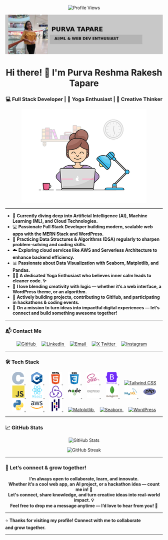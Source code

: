 <p align="center">
  <img src="https://komarev.com/ghpvc/?username=87purvatapare&label=Profile%20views&color=0e75b6&style=flat" alt="Profile Views" />
</p>

<p align="center">
  <img src="https://github.com/87purvatapare/87purvatapare/blob/main/purva_github_banner_grey.jpg" alt="Purva's Banner" />
</p>

<h1 align="center">Hi there! 👋 I'm Purva Reshma Rakesh Tapare</h1>
<h3 align="center">💻 Full Stack Developer | 🧘 Yoga Enthusiast | 🎨 Creative Thinker</h3>

<p align="center">
  <img alt="coding gif" width="400" src="https://github.com/87purvatapare/87purvatapare/blob/main/Photo%20git%20hub.gif?raw=true" />
</p>

---

- 🌱 **Currently diving deep into Artificial Intelligence (AI), Machine Learning (ML), and Cloud Technologies.**
- 💻 **Passionate Full Stack Developer building modern, scalable web apps with the MERN Stack and WordPress.**
- 🧠 **Practicing Data Structures & Algorithms (DSA) regularly to sharpen problem-solving and coding skills.**
- ☁️ **Exploring cloud services like AWS and Serverless Architecture to enhance backend efficiency.**
- 📊 **Passionate about Data Visualization with Seaborn, Matplotlib, and Pandas.**
- 🧘‍♀️ **A dedicated Yoga Enthusiast who believes inner calm leads to cleaner code. ✨**
- 🎨 **I love blending creativity with logic — whether it’s a web interface, a WordPress theme, or an algorithm.**
- 🚀 **Actively building projects, contributing to GitHub, and participating in hackathons & coding events.**
- 🎯 **On a mission to turn ideas into impactful digital experiences — let’s connect and build something awesome together!**


---

### 📬 Contact Me

<p align="center">
  <a href="https://github.com/87purvatapare" target="_blank" rel="noreferrer" style="margin-right:15px;">
    <img alt="GitHub" src="https://cdn.jsdelivr.net/gh/devicons/devicon/icons/github/github-original.svg" width="35" />
  </a>
  <a href="https://www.linkedin.com/in/purva-tapare05/" target="_blank" rel="noreferrer" style="margin-right:15px;">
    <img alt="LinkedIn" src="https://cdn.jsdelivr.net/gh/devicons/devicon/icons/linkedin/linkedin-original.svg" width="35" />
  </a>
  <a href="mailto:taparepurva79@gmail.com" target="_blank" rel="noreferrer" style="margin-right:15px;">
    <img alt="Email" src="https://cdn-icons-png.flaticon.com/512/732/732200.png" width="35" />
  </a>
  <a href="https://x.com/PTapare23968?t=7nYrNDKRRrexJu4jOdCykg&s=09" target="_blank" rel="noreferrer" style="margin-right:15px;">
    <img alt="X Twitter" src="https://cdn-icons-png.flaticon.com/512/733/733579.png" width="35" />
  </a>
  <a href="https://instagram.com/magic_pearl__05" target="_blank" rel="noreferrer" style="margin-right:15px;">
   <img alt="Instagram" src="https://cdn-icons-png.flaticon.com/512/2111/2111463.png" width="35" />
  </a>
</p>

---

### 🛠️ Tech Stack

<p align="center" style="margin-bottom:10px;">
  <a href="https://www.cprogramming.com/" target="_blank" rel="noreferrer" style="margin:0 8px;">
    <img src="https://raw.githubusercontent.com/devicons/devicon/master/icons/c/c-original.svg" alt="C" width="40" height="40" />
  </a>
  
  <a href="https://www.w3schools.com/cpp/" target="_blank" rel="noreferrer" style="margin:0 8px;">
    <img src="https://raw.githubusercontent.com/devicons/devicon/master/icons/cplusplus/cplusplus-original.svg" alt="C++" width="40" height="40" />
  </a>
  
  <a href="https://www.w3schools.com/html/" target="_blank" rel="noreferrer" style="margin:0 8px;">
    <img src="https://raw.githubusercontent.com/devicons/devicon/master/icons/html5/html5-original-wordmark.svg" alt="HTML5" width="40" height="40" />
  </a>
  
  <a href="https://www.w3schools.com/css/" target="_blank" rel="noreferrer" style="margin:0 8px;">
    <img src="https://raw.githubusercontent.com/devicons/devicon/master/icons/css3/css3-original-wordmark.svg" alt="CSS3" width="40" height="40" />
  </a>
  
  <a href="https://sass-lang.com" target="_blank" rel="noreferrer" style="margin:0 8px;">
    <img src="https://raw.githubusercontent.com/devicons/devicon/master/icons/sass/sass-original.svg" alt="Sass" width="40" height="40" />
  </a>
  
  <a href="https://getbootstrap.com" target="_blank" rel="noreferrer" style="margin:0 8px;">
    <img src="https://raw.githubusercontent.com/devicons/devicon/master/icons/bootstrap/bootstrap-plain-wordmark.svg" alt="Bootstrap" width="40" height="40" />
  </a>
  
<a href="https://tailwindcss.com" target="_blank" rel="noreferrer" style="margin:0 8px;">
  <img src="https://www.vectorlogo.zone/logos/tailwindcss/tailwindcss-icon.svg" alt="Tailwind CSS" width="40" height="40" />
</a>

  <a href="https://developer.mozilla.org/en-US/docs/Web/JavaScript" target="_blank" rel="noreferrer" style="margin:0 8px;">
    <img src="https://raw.githubusercontent.com/devicons/devicon/master/icons/javascript/javascript-original.svg" alt="JavaScript" width="40" height="40" />
  </a>
  
  <a href="https://reactjs.org/" target="_blank" rel="noreferrer" style="margin:0 8px;">
    <img src="https://raw.githubusercontent.com/devicons/devicon/master/icons/react/react-original-wordmark.svg" alt="React" width="40" height="40" />
  </a>
  
  <a href="https://redux.js.org" target="_blank" rel="noreferrer" style="margin:0 8px;">
    <img src="https://raw.githubusercontent.com/devicons/devicon/master/icons/redux/redux-original.svg" alt="Redux" width="40" height="40" />
  </a>
  
  <a href="https://nodejs.org" target="_blank" rel="noreferrer" style="margin:0 8px;">
    <img src="https://raw.githubusercontent.com/devicons/devicon/master/icons/nodejs/nodejs-original-wordmark.svg" alt="Node.js" width="40" height="40" />
  </a>
  
  <a href="https://expressjs.com" target="_blank" rel="noreferrer" style="margin:0 8px;">
    <img src="https://raw.githubusercontent.com/devicons/devicon/master/icons/express/express-original-wordmark.svg" alt="Express" width="40" height="40" />
  </a>
  
  <a href="https://www.mongodb.com/" target="_blank" rel="noreferrer" style="margin:0 8px;">
    <img src="https://raw.githubusercontent.com/devicons/devicon/master/icons/mongodb/mongodb-original-wordmark.svg" alt="MongoDB" width="40" height="40" />
  </a>
  
  <a href="https://www.mysql.com/" target="_blank" rel="noreferrer" style="margin:0 8px;">
    <img src="https://raw.githubusercontent.com/devicons/devicon/master/icons/mysql/mysql-original-wordmark.svg" alt="MySQL" width="40" height="40" />
  </a>

  <a href="https://www.php.net" target="_blank" rel="noreferrer" style="margin:0 8px;">
    <img src="https://raw.githubusercontent.com/devicons/devicon/master/icons/php/php-original.svg" alt="PHP" width="40" height="40" />
  </a>
  
  <a href="https://www.python.org" target="_blank" rel="noreferrer" style="margin:0 8px;">
    <img src="https://raw.githubusercontent.com/devicons/devicon/master/icons/python/python-original.svg" alt="Python" width="40" height="40" />
  </a>
  
  <a href="https://aws.amazon.com" target="_blank" rel="noreferrer" style="margin:0 8px;">
    <img src="https://raw.githubusercontent.com/devicons/devicon/master/icons/amazonwebservices/amazonwebservices-original-wordmark.svg" alt="AWS" width="40" height="40" />
  </a>
  
  <a href="https://pandas.pydata.org/" target="_blank" rel="noreferrer" style="margin:0 8px;">
    <img src="https://raw.githubusercontent.com/devicons/devicon/2ae2a900d2f041da66e950e4d48052658d850630/icons/pandas/pandas-original.svg" alt="Pandas" width="40" height="40" />
  </a>
  
  <a href="https://matplotlib.org/" target="_blank" rel="noreferrer" style="margin:0 8px;">
    <img src="https://matplotlib.org/_static/images/logo2.svg" alt="Matplotlib" width="40" height="40" />
  </a>
  
  <a href="https://seaborn.pydata.org/" target="_blank" rel="noreferrer" style="margin:0 8px;">
    <img src="https://seaborn.pydata.org/_static/logo-wide-lightbg.svg" alt="Seaborn" width="80" height="40" />
  </a>
  
  <a href="https://wordpress.org/" target="_blank" rel="noreferrer" style="margin:0 8px;">
    <img src="https://cdn.jsdelivr.net/gh/devicons/devicon/icons/wordpress/wordpress-original.svg" alt="WordPress" width="40" height="40" />
  </a>
</p>

---

### 📈 GitHub Stats

<p align="center">
  <img src="https://github-readme-stats.vercel.app/api?username=87purvatapare&show_icons=true&theme=tokyonight&count_private=true" alt="GitHub Stats" />
 <p align="center">
  <img src="https://github-readme-streak-stats.vercel.app/?user=87purvatapare&theme=tokyonight" alt="GitHub Streak" />
</p>


</p>


</p>

---

### 🌱 Let’s connect & grow together!

<p align="center">
  <strong>I’m always open to collaborate, learn, and innovate.</strong> <br>
  <strong>Whether it’s a cool web app, an AI project, or a hackathon idea — count me in! 🚀</strong><br>
  <strong>Let's connect, share knowledge, and turn creative ideas into real-world impact. 💡</strong><br>
  <strong>Feel free to drop me a message anytime — I’d love to hear from you! 🤝</strong>
</p>




---

⭐ **Thanks for visiting my profile! Connect with me to collaborate and grow together.**

------
